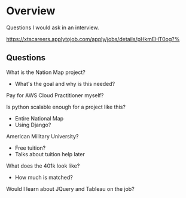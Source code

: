 # Overview

Questions I would ask in an interview.

https://xtscareers.applytojob.com/apply/jobs/details/pHkmEHT0og?%

## Questions

What is the Nation Map project?
  - What's the goal and why is this needed?

Pay for AWS Cloud Practitioner myself?

Is python scalable enough for a project like this?
  - Entire National Map
  - Using Django?

American Military University?
  - Free tuition?
  - Talks about tuition help later

What does the 401k look like?
  - How much is matched?

Would I learn about JQuery and Tableau on the job?
